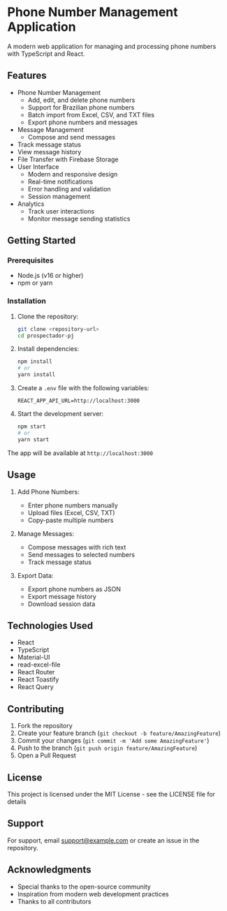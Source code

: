 # Phone Number Management Application

A modern web application for managing and processing phone numbers with TypeScript and React.

## Features

- Phone Number Management
  - Add, edit, and delete phone numbers
  - Support for Brazilian phone numbers
  - Batch import from Excel, CSV, and TXT files
  - Export phone numbers and messages
- Message Management
  - Compose and send messages
- Track message status
- View message history
- File Transfer with Firebase Storage
- User Interface
  - Modern and responsive design
  - Real-time notifications
  - Error handling and validation
  - Session management
- Analytics
  - Track user interactions
  - Monitor message sending statistics

## Getting Started

### Prerequisites

- Node.js (v16 or higher)
- npm or yarn

### Installation

1. Clone the repository:
   ```bash
   git clone <repository-url>
   cd prospectador-pj
   ```

2. Install dependencies:
   ```bash
   npm install
   # or
   yarn install
   ```

3. Create a `.env` file with the following variables:
   ```
   REACT_APP_API_URL=http://localhost:3000
   ```

4. Start the development server:
   ```bash
   npm start
   # or
   yarn start
   ```

The app will be available at `http://localhost:3000`

## Usage

1. Add Phone Numbers:
   - Enter phone numbers manually
   - Upload files (Excel, CSV, TXT)
   - Copy-paste multiple numbers

2. Manage Messages:
   - Compose messages with rich text
   - Send messages to selected numbers
   - Track message status

3. Export Data:
   - Export phone numbers as JSON
   - Export message history
   - Download session data

## Technologies Used

- React
- TypeScript
- Material-UI
- read-excel-file
- React Router
- React Toastify
- React Query

## Contributing

1. Fork the repository
2. Create your feature branch (`git checkout -b feature/AmazingFeature`)
3. Commit your changes (`git commit -m 'Add some AmazingFeature'`)
4. Push to the branch (`git push origin feature/AmazingFeature`)
5. Open a Pull Request

## License

This project is licensed under the MIT License - see the LICENSE file for details

## Support

For support, email support@example.com or create an issue in the repository.

## Acknowledgments

- Special thanks to the open-source community
- Inspiration from modern web development practices
- Thanks to all contributors
